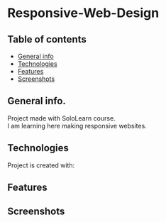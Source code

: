 # Responsive-Web-Design

## Table of contents
* [General info](#general-info)
* [Technologies](#technologies)
* [Features](#features)
* [Screenshots](#screenshots)

## General info.
Project made with SoloLearn course.<br/>
I am learning here making responsive websites.
	
## Technologies
Project is created with:

## Features


## Screenshots
